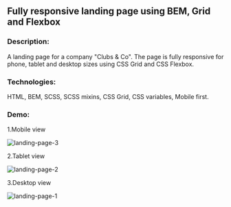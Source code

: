 ## Fully responsive landing page using BEM, Grid and Flexbox

### Description:
A landing page for a company "Clubs & Co". The page is fully responsive for phone, tablet and desktop sizes using CSS Grid and CSS Flexbox.

### Technologies:
HTML, BEM, SCSS, SCSS mixins, CSS Grid, CSS variables, Mobile first.

### Demo:

1.Mobile view

![landing-page-3](https://user-images.githubusercontent.com/66952678/100924017-f6504200-34d7-11eb-8832-036abb4a6a0a.gif)

2.Tablet view

![landing-page-2](https://user-images.githubusercontent.com/66952678/100923653-65796680-34d7-11eb-8804-e792f39ec901.gif)

3.Desktop view

![landing-page-1](https://user-images.githubusercontent.com/66952678/100922665-12eb7a80-34d6-11eb-87a1-d570de2207c7.gif)

